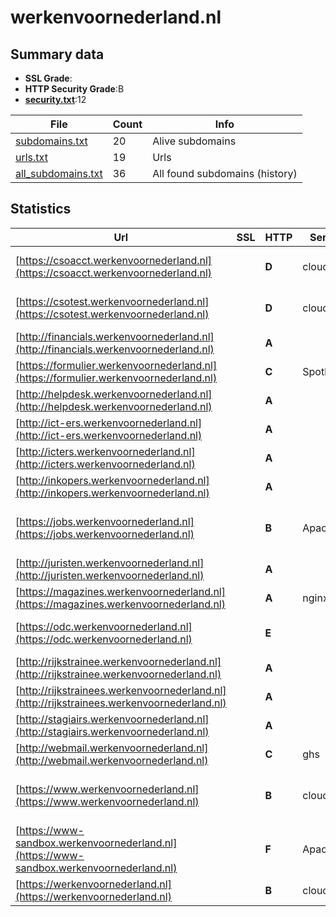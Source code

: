 

# werkenvoornederland.nl
## Summary data


 - **SSL Grade**:
 - **HTTP Security Grade**:B
 - **[security.txt](https://www.digitaleoverheid.nl/nieuws/standaard-security-txt-nu-verplicht-voor-overheid/)**:12


| File       | Count | Info |
|------------|-------|------|
|[subdomains.txt](/data/werkenvoornederland.nl/subdomains.txt)|20|Alive subdomains|
|[urls.txt](/data/werkenvoornederland.nl/urls.txt)|19|Urls|
|[all_subdomains.txt](/data/werkenvoornederland.nl/all_subdomains.txt)|36|All found subdomains (history)|


## Statistics


| Url | SSL | HTTP | Server | Cookie | HSTS | CORS | CTO | CSP | XFO | XXP | RP |FP| Tech |Title |
|--------|-------|-------|------|------|------|------|------|------|------|------|------|------|------|------|
|[https://csoacct.werkenvoornederland.nl](https://csoacct.werkenvoornederland.nl)| | **D**|cloudflare|:white_check_mark: |:white_check_mark: | | | | | | :white_check_mark: | |Basic Cloudflare HSTS|Authentication R...|
|[https://csotest.werkenvoornederland.nl](https://csotest.werkenvoornederland.nl)| | **D**|cloudflare|:white_check_mark: |:white_check_mark: | | | | | | :white_check_mark: | |Basic Cloudflare HSTS|Authentication R...|
|[http://financials.werkenvoornederland.nl](http://financials.werkenvoornederland.nl)| | **A**||:white_check_mark: |:white_check_mark: | | | | :white_check_mark: | :white_check_mark: | :white_check_mark: | |||
|[https://formulier.werkenvoornederland.nl](https://formulier.werkenvoornederland.nl)| | **C**|Spotler| |:white_check_mark: | | | | | | :white_check_mark: | |HSTS||
|[http://helpdesk.werkenvoornederland.nl](http://helpdesk.werkenvoornederland.nl)| | **A**||:white_check_mark: |:white_check_mark: | | | | :white_check_mark: | :white_check_mark: | :white_check_mark: | |||
|[http://ict-ers.werkenvoornederland.nl](http://ict-ers.werkenvoornederland.nl)| | **A**||:white_check_mark: |:white_check_mark: | | | | :white_check_mark: | :white_check_mark: | :white_check_mark: | |||
|[http://icters.werkenvoornederland.nl](http://icters.werkenvoornederland.nl)| | **A**||:white_check_mark: |:white_check_mark: | | | | :white_check_mark: | :white_check_mark: | :white_check_mark: | |||
|[http://inkopers.werkenvoornederland.nl](http://inkopers.werkenvoornederland.nl)| | **A**||:white_check_mark: |:white_check_mark: | | | | :white_check_mark: | :white_check_mark: | :white_check_mark: | |||
|[https://jobs.werkenvoornederland.nl](https://jobs.werkenvoornederland.nl)| | **B**|Apache|:white_check_mark: |:white_check_mark: | | | | :white_check_mark: | :white_check_mark: | :white_check_mark: | |Apache HTTP Server Bootstrap:3.4.1 HSTS Java|WenS|
|[http://juristen.werkenvoornederland.nl](http://juristen.werkenvoornederland.nl)| | **A**||:white_check_mark: |:white_check_mark: | | | | :white_check_mark: | :white_check_mark: | :white_check_mark: | |||
|[https://magazines.werkenvoornederland.nl](https://magazines.werkenvoornederland.nl)| | **A**|nginx| |:white_check_mark: | | |:warning: | :white_check_mark: | :white_check_mark: | :white_check_mark: | |Bloomreach HSTS Nginx|Kiosk | Magazine...|
|[https://odc.werkenvoornederland.nl](https://odc.werkenvoornederland.nl)| | **E**|| | | | | | | | :white_check_mark: | |Apache HTTP Server HSTS Java||
|[http://rijkstrainee.werkenvoornederland.nl](http://rijkstrainee.werkenvoornederland.nl)| | **A**||:white_check_mark: |:white_check_mark: | | | | :white_check_mark: | :white_check_mark: | :white_check_mark: | |||
|[http://rijkstrainees.werkenvoornederland.nl](http://rijkstrainees.werkenvoornederland.nl)| | **A**||:white_check_mark: |:white_check_mark: | | | | :white_check_mark: | :white_check_mark: | :white_check_mark: | |||
|[http://stagiairs.werkenvoornederland.nl](http://stagiairs.werkenvoornederland.nl)| | **A**||:white_check_mark: |:white_check_mark: | | | | :white_check_mark: | :white_check_mark: | :white_check_mark: | |||
|[http://webmail.werkenvoornederland.nl](http://webmail.werkenvoornederland.nl)| | **C**|ghs| | | | |:warning: | :white_check_mark: | :white_check_mark: | :white_check_mark: | ||301 Moved|
|[https://www.werkenvoornederland.nl](https://www.werkenvoornederland.nl)| | **B**|cloudflare|:white_check_mark: |:white_check_mark: | | | | :white_check_mark: | :white_check_mark: | :white_check_mark: | |Bloomreach Cloudflare Google Tag Manager HSTS|Ons land in jouw...|
|[https://www-sandbox.werkenvoornederland.nl](https://www-sandbox.werkenvoornederland.nl)| | **F**|Apache| | | | | | | | :white_check_mark: | |Apache HTTP Server Basic HSTS|401 Unauthorized|
|[https://werkenvoornederland.nl](https://werkenvoornederland.nl)| | **B**|cloudflare|:white_check_mark: |:white_check_mark: | | | | :white_check_mark: | :white_check_mark: | :white_check_mark: | |Cloudflare HSTS||

